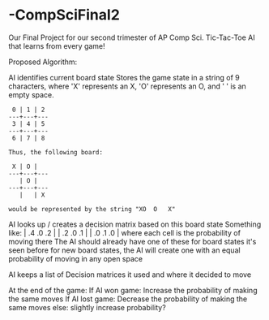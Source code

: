-CompSciFinal2
==============

Our Final Project for our second trimester of AP Comp Sci.  Tic-Tac-Toe AI that learns from every game!

Proposed Algorithm:

AI identifies current board state
    Stores the game state in a string of 9 characters, where 'X' represents an X, 'O' represents an O, and ' ' is an empty space.
    
     0 | 1 | 2
    ---+---+---
     3 | 4 | 5
    ---+---+---
     6 | 7 | 8

    Thus, the following board:

     X | O | 
    ---+---+---
       | O |  
    ---+---+---
       |   | X 
    
    would be represented by the string "XO  O   X"


AI looks up / creates a decision matrix based on this board state
	Something like:
	| .4 .0 .2 |
	| .2 .0 .1 |
	| .0 .1 .0 |
	where each cell is the probability of moving there
	The AI should already have one of these for board states it's seen before
	for new board states, the AI will create one with an equal probability of moving in any open space

AI keeps a list of Decision matrices it used and where it decided to move

At the end of the game:
	If AI won game:
		Increase the probability of making the same moves
	If AI lost game:
		Decrease the probability of making the same moves
	else:
		slightly increase probability?
		
		
